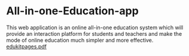 # All-in-one-Education-app
This web application is an  online all-in-one education system which will provide an interaction  platform for students and teachers and make the mode of online  education much simpler and more effective. 
[edukitpages.pdf](https://github.com/user-attachments/files/19044596/edukitpages.pdf)
